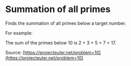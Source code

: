 # Summation of all primes

Finds the summation of all primes below a target number.

For example:

The sum of the primes below 10 is 2 + 3 + 5 + 7 = 17.

Source: [https://projecteuler.net/problem=10](https://projecteuler.net/problem=10)
